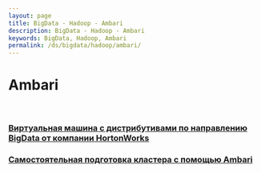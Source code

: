 ```yaml
---
layout: page
title: BigData - Hadoop - Ambari
description: BigData - Hadoop - Ambari
keywords: BigData, Hadoop, Ambari
permalink: /ds/bigdata/hadoop/ambari/
---
```


# Ambari

<br/>

### [Виртуальная машина с дистрибутивами по направлению BigData от компании HortonWorks](/ds/bigdata/hadoop/ambari/hortonworks/)

### [Самостоятельная подготовка кластера с помощью Ambari](//javadev.org/devtools/bigdata/hadoop/install/ambari/)
